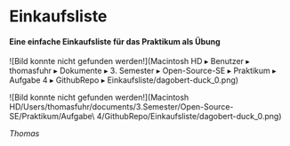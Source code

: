 # Einkaufsliste
#### Eine einfache Einkaufsliste für das Praktikum als Übung


![Bild konnte nicht gefunden werden!](‎⁨Macintosh HD⁩ ▸ ⁨Benutzer⁩ ▸ ⁨thomasfuhr⁩ ▸ ⁨Dokumente⁩ ▸ ⁨3. Semester⁩ ▸ ⁨Open-Source-SE⁩ ▸ ⁨Praktikum⁩ ▸ ⁨Aufgabe 4⁩ ▸ ⁨GithubRepo⁩ ▸ ⁨Einkaufsliste⁩/dagobert-duck_0.png)

![Bild konnte nicht gefunden werden!](Macintosh HD/Users/thomasfuhr/documents/3.Semester/Open-Source-SE/Praktikum/Aufgabe\ 4/GithubRepo/Einkaufsliste/dagobert-duck_0.png)

*Thomas*
